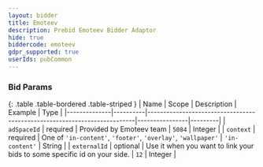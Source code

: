 ```yaml
---
layout: bidder
title: Emoteev
description: Prebid Emoteev Bidder Adaptor
hide: true
biddercode: emoteev
gdpr_supported: true
userIds: pubCommon
---
```


### Bid Params

{: .table .table-bordered .table-striped }
| Name         | Scope    | Description                                                              | Example        | Type    |
|--------------|----------|--------------------------------------------------------------------------|----------------|---------|
| `adSpaceId`  | required | Provided by Emoteev team                                                 | `5084`         | Integer |
| `context`    | required | One of `'in-content'`, `'footer'`, `'overlay'`, `'wallpaper'`            | `'in-content'` | String  |
| `externalId` | optional | Use it when you want to link your bids to some specific id on your side. | `12`           | Integer |
